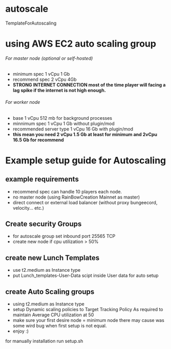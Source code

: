 # autoscale

TemplateForAutoscaling

# using AWS EC2 auto scaling group

###### For master node (optional or self-hosted)

* minimum spec 1 vCpu 1 Gb
* recommend spec 2 vCpu 4Gb
* **STRONG INTERNET CONNECTION most of the time player will facing a lag spike if the internet is not high enough.**

###### For worker node

- base 1 vCpu 512 mb for background processes
- minnimum spec 1 vCpu 1 Gb without plugin/mod
- recommended server type 1 vCpu 16 Gb with plugin/mod
- **this mean you need 2 vCpu 1.5 Gb at least for minimum and 2vCpu 16.5 Gb for recommend**

# Example setup guide for Autoscaling

## example requirements

- recommend spec can handle 10 players each node.
- no master node (using RainBowCreation Mainnet as master)
- direct connect or external load balancer (without proxy bungeecord, velocity... etc.)

## Create security Groups

- for autoscale group set inbound port 25565 TCP
- create new node if cpu utilization > 50%

## create new Lunch Templates

- use t2.medium as Instance type
- put Lunch_templates-User-Data scipt inside User data for auto setup

## create Auto Scaling groups

- using t2.medium as Instance type
- setup Dynamic scaling policies to Target Tracking Policy As required to maintain Average CPU utilization at 50
- make sure your first desire node = minimum node there may cause was some wird bug when first setup is not equal.
- enjoy :)

for manually installation run setup.sh
